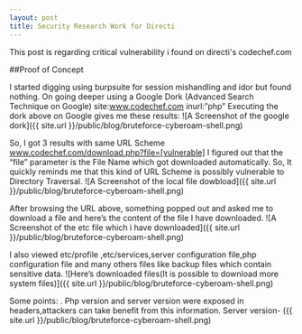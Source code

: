 ```yaml
---
layout: post
title: Security Research Work for Directi
---
```


This post is regarding critical vulnerability i found on directi's codechef.com


##Proof of Concept

I started digging using burpsuite for session mishandling and idor but found nothing.
On going deeper using a Google Dork (Advanced Search Technique on Google) site:www.codechef.com inurl:”php”
Executing the dork above on Google gives me these results:
![A Screenshot of the google dork]({{ site.url }}/public/blog/bruteforce-cyberoam-shell.png)

So, I got 3 results with same URL Scheme
www.codechef.com/download.php?file=[vulnerable]
I figured out that the “file” parameter is the File Name which got downloaded automatically. So, It quickly reminds me that this kind of URL Scheme is possibly vulnerable to Directory Traversal. 
![A Screenshot of the local file dowbload]({{ site.url }}/public/blog/bruteforce-cyberoam-shell.png)

After browsing the URL above, something popped out and asked me to download a file and here’s the content of the file I have downloaded.
![A Screenshot of the etc file which i have downloaded]({{ site.url }}/public/blog/bruteforce-cyberoam-shell.png)

I also viewed etc/profile ,etc/services,server configuration file,php configuration file and many others files like backup files which contain sensitive data.
![Here’s downloaded files(It is possible to download more system files)]({{ site.url }}/public/blog/bruteforce-cyberoam-shell.png)

Some points:
. Php version and server version were exposed in headers,attackers can take benefit from this information. 
Server version-
({{ site.url }}/public/blog/bruteforce-cyberoam-shell.png)



